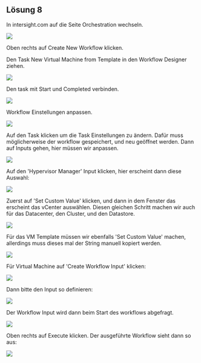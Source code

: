 ## Lösung 8

In intersight.com auf die Seite Orchestration wechseln.

![](./pics/81.png)

Oben rechts auf Create New Workflow klicken.

Den Task New Virtual Machine from Template in den Workflow Designer ziehen.

![](./pics/82.png)

Den task mit Start und Completed verbinden.

![](./pics/83.png)

Workflow Einstellungen anpassen.

![](./pics/84.png)

Auf den Task klicken um die Task Einstellungen zu ändern. Dafür muss möglicherweise der workflow gespeichert, und neu geöffnet werden. Dann auf Inputs gehen, hier müssen wir anpassen.

![](./pics/85.png)

Auf den 'Hypervisor Manager' Input klicken, hier erscheint dann diese Auswahl:

![](./pics/86.png)

Zuerst auf 'Set Custom Value' klicken, und dann in dem Fenster das erscheint das vCenter auswählen. Diesen gleichen Schritt machen wir auch für das Datacenter, den Cluster, und den Datastore.

![](./pics/87.png)

Für das VM Template müssen wir ebenfalls 'Set Custom Value' machen, allerdings muss dieses mal der String manuell kopiert werden.

![](./pics/88.png)

Für Virtual Machine auf 'Create Workflow Input' klicken:

![](./pics/89.png)

Dann bitte den Input so definieren:

![](./pics/90.png)

Der Workflow Input wird dann beim Start des workflows abgefragt.

![](./pics/91.png)

Oben rechts auf Execute klicken. Der ausgeführte Workflow sieht dann so aus:

![](./pics/92.png)
